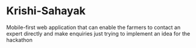# Krishi-Sahayak
Mobile-first web application that can enable the farmers to contact an expert directly and make enquiries
just trying to implement an idea for the hackathon
